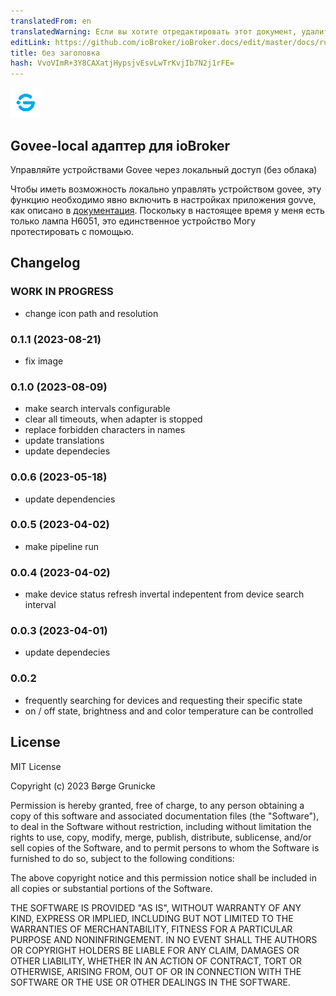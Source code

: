 ```yaml
---
translatedFrom: en
translatedWarning: Если вы хотите отредактировать этот документ, удалите поле «translationFrom», в противном случае этот документ будет снова автоматически переведен
editLink: https://github.com/ioBroker/ioBroker.docs/edit/master/docs/ru/adapterref/iobroker.govee-local/README.md
title: без заголовка
hash: VvoVImR+3Y8CAXatjHypsjvEsvLwTrKvjIb7N2j1rFE=
---
```

![Логотип](../../../en/adapterref/iobroker.govee-local/admin/govee-local.png)

## Govee-local адаптер для ioBroker
Управляйте устройствами Govee через локальный доступ (без облака)

Чтобы иметь возможность локально управлять устройством govee, эту функцию необходимо явно включить в настройках приложения govve, как описано в [документация](<https://app-h5.govee.com/user-manual/wlan-guide#:~:text=Supported%20Product%20Models%20(continually%20updated)>). Поскольку в настоящее время у меня есть только лампа H6051, это единственное устройство Могу протестировать с помощью.

## Changelog

<!--
	Placeholder for the next version (at the beginning of the line):
	### **WORK IN PROGRESS**
-->

### **WORK IN PROGRESS**
-  change icon path and resolution

### 0.1.1 (2023-08-21)

-   fix image

### 0.1.0 (2023-08-09)

-   make search intervals configurable
-   clear all timeouts, when adapter is stopped
-   replace forbidden characters in names
-   update translations
-   update dependecies

### 0.0.6 (2023-05-18)

-   update dependencies

### 0.0.5 (2023-04-02)

-   make pipeline run

### 0.0.4 (2023-04-02)

-   make device status refresh invertal indepentent from device search interval

### 0.0.3 (2023-04-01)

-   update dependecies

### 0.0.2

-   frequently searching for devices and requesting their specific state
-   on / off state, brightness and and color temperature can be controlled

## License

MIT License

Copyright (c) 2023 Børge Grunicke

Permission is hereby granted, free of charge, to any person obtaining a copy
of this software and associated documentation files (the "Software"), to deal
in the Software without restriction, including without limitation the rights
to use, copy, modify, merge, publish, distribute, sublicense, and/or sell
copies of the Software, and to permit persons to whom the Software is
furnished to do so, subject to the following conditions:

The above copyright notice and this permission notice shall be included in all
copies or substantial portions of the Software.

THE SOFTWARE IS PROVIDED "AS IS", WITHOUT WARRANTY OF ANY KIND, EXPRESS OR
IMPLIED, INCLUDING BUT NOT LIMITED TO THE WARRANTIES OF MERCHANTABILITY,
FITNESS FOR A PARTICULAR PURPOSE AND NONINFRINGEMENT. IN NO EVENT SHALL THE
AUTHORS OR COPYRIGHT HOLDERS BE LIABLE FOR ANY CLAIM, DAMAGES OR OTHER
LIABILITY, WHETHER IN AN ACTION OF CONTRACT, TORT OR OTHERWISE, ARISING FROM,
OUT OF OR IN CONNECTION WITH THE SOFTWARE OR THE USE OR OTHER DEALINGS IN THE
SOFTWARE.